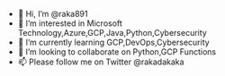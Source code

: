 - 👋 Hi, I’m @raka891
- 👀 I’m interested in Microsoft Technology,Azure,GCP,Java,Python,Cybersecurity
- 🌱 I’m currently learning GCP,DevOps,Cybersecurity
- 💞️ I’m looking to collaborate on Python,GCP Functions
- 📫 Please follow me on Twitter @rakadakaka

<!---
raka891/raka891 is a ✨ special ✨ repository because its `README.md` (this file) appears on your GitHub profile.
You can click the Preview link to take a look at your changes.
--->
